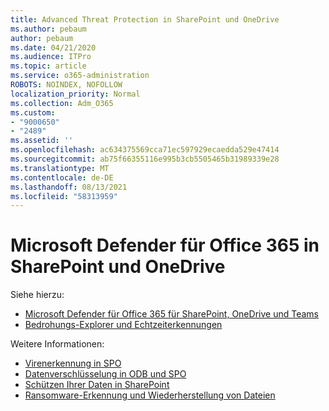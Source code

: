 ```yaml
---
title: Advanced Threat Protection in SharePoint und OneDrive
ms.author: pebaum
author: pebaum
ms.date: 04/21/2020
ms.audience: ITPro
ms.topic: article
ms.service: o365-administration
ROBOTS: NOINDEX, NOFOLLOW
localization_priority: Normal
ms.collection: Adm_O365
ms.custom:
- "9000650"
- "2489"
ms.assetid: ''
ms.openlocfilehash: ac634375569cca71ec597929ecaedda529e47414
ms.sourcegitcommit: ab75f66355116e995b3cb5505465b31989339e28
ms.translationtype: MT
ms.contentlocale: de-DE
ms.lasthandoff: 08/13/2021
ms.locfileid: "58313959"
---
```

# <a name="microsoft-defender-for-office-365-in-sharepoint-and-onedrive"></a>Microsoft Defender für Office 365 in SharePoint und OneDrive

Siehe hierzu:
- [Microsoft Defender für Office 365 für SharePoint, OneDrive und Teams](https://docs.microsoft.com/microsoft-365/security/office-365-security/atp-for-spo-odb-and-teams)
- [Bedrohungs-Explorer und Echtzeiterkennungen](https://docs.microsoft.com/microsoft-365/security/office-365-security/threat-explorer-views)


Weitere Informationen:

- [Virenerkennung in SPO](https://docs.microsoft.com/microsoft-365/security/office-365-security/virus-detection-in-spo)</br>
- [Datenverschlüsselung in ODB und SPO](https://docs.microsoft.com/microsoft-365/compliance/data-encryption-in-odb-and-spo)</br>
- [Schützen Ihrer Daten in SharePoint](https://docs.microsoft.com/sharepoint/safeguarding-your-data)</br>
- [Ransomware-Erkennung und Wiederherstellung von Dateien](https://support.office.com/article/Ransomware-detection-and-recovering-your-files-0d90ec50-6bfd-40f4-acc7-b8c12c73637f)